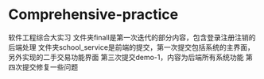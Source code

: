 # Comprehensive-practice
软件工程综合大实习
文件夹finall是第一次迭代的部分内容，包含登录注册注销的后端处理
文件夹school_service是前端的提交，第一次提交包括系统的主界面，另外实现的二手交易功能界面
第三次提交demo-1，内容为后端所有系统功能
第四次提交修复一些问题

